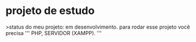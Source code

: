<h1>projeto de estudo</h1>
>status do meu projeto: em desenvolvimento.
para rodar esse projeto você precisa
'''
PHP, SERVIDOR (XAMPP).
'''
